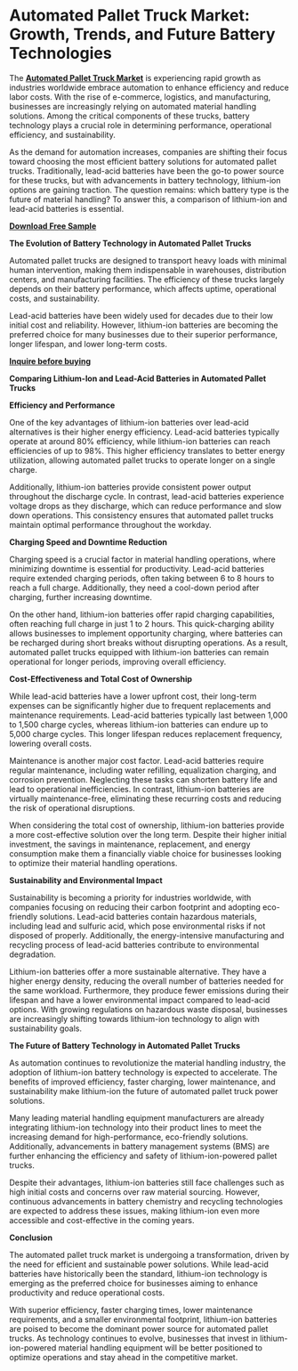 # Automated Pallet Truck Market: Growth, Trends, and Future Battery Technologies

The **[Automated Pallet Truck Market](https://www.nextmsc.com/report/automated-pallet-truck-market-cm2993)** is experiencing rapid growth as industries worldwide embrace automation to enhance efficiency and reduce labor costs. With the rise of e-commerce, logistics, and manufacturing, businesses are increasingly relying on automated material handling solutions. Among the critical components of these trucks, battery technology plays a crucial role in determining performance, operational efficiency, and sustainability.

As the demand for automation increases, companies are shifting their focus toward choosing the most efficient battery solutions for automated pallet trucks. Traditionally, lead-acid batteries have been the go-to power source for these trucks, but with advancements in battery technology, lithium-ion options are gaining traction. The question remains: which battery type is the future of material handling? To answer this, a comparison of lithium-ion and lead-acid batteries is essential.

**[Download Free Sample](https://www.nextmsc.com/automated-pallet-truck-market-cm2993/request-sample)** 

**The Evolution of Battery Technology in Automated Pallet Trucks**

Automated pallet trucks are designed to transport heavy loads with minimal human intervention, making them indispensable in warehouses, distribution centers, and manufacturing facilities. The efficiency of these trucks largely depends on their battery performance, which affects uptime, operational costs, and sustainability.

Lead-acid batteries have been widely used for decades due to their low initial cost and reliability. However, lithium-ion batteries are becoming the preferred choice for many businesses due to their superior performance, longer lifespan, and lower long-term costs.

**[Inquire before buying](https://www.nextmsc.com/automated-pallet-truck-market-cm2993/inquire-before-buying)**

**Comparing Lithium-Ion and Lead-Acid Batteries in Automated Pallet Trucks**

**Efficiency and Performance**

One of the key advantages of lithium-ion batteries over lead-acid alternatives is their higher energy efficiency. Lead-acid batteries typically operate at around 80% efficiency, while lithium-ion batteries can reach efficiencies of up to 98%. This higher efficiency translates to better energy utilization, allowing automated pallet trucks to operate longer on a single charge.

Additionally, lithium-ion batteries provide consistent power output throughout the discharge cycle. In contrast, lead-acid batteries experience voltage drops as they discharge, which can reduce performance and slow down operations. This consistency ensures that automated pallet trucks maintain optimal performance throughout the workday.

**Charging Speed and Downtime Reduction**

Charging speed is a crucial factor in material handling operations, where minimizing downtime is essential for productivity. Lead-acid batteries require extended charging periods, often taking between 6 to 8 hours to reach a full charge. Additionally, they need a cool-down period after charging, further increasing downtime.

On the other hand, lithium-ion batteries offer rapid charging capabilities, often reaching full charge in just 1 to 2 hours. This quick-charging ability allows businesses to implement opportunity charging, where batteries can be recharged during short breaks without disrupting operations. As a result, automated pallet trucks equipped with lithium-ion batteries can remain operational for longer periods, improving overall efficiency.

**Cost-Effectiveness and Total Cost of Ownership**

While lead-acid batteries have a lower upfront cost, their long-term expenses can be significantly higher due to frequent replacements and maintenance requirements. Lead-acid batteries typically last between 1,000 to 1,500 charge cycles, whereas lithium-ion batteries can endure up to 5,000 charge cycles. This longer lifespan reduces replacement frequency, lowering overall costs.

Maintenance is another major cost factor. Lead-acid batteries require regular maintenance, including water refilling, equalization charging, and corrosion prevention. Neglecting these tasks can shorten battery life and lead to operational inefficiencies. In contrast, lithium-ion batteries are virtually maintenance-free, eliminating these recurring costs and reducing the risk of operational disruptions.

When considering the total cost of ownership, lithium-ion batteries provide a more cost-effective solution over the long term. Despite their higher initial investment, the savings in maintenance, replacement, and energy consumption make them a financially viable choice for businesses looking to optimize their material handling operations.

**Sustainability and Environmental Impact**

Sustainability is becoming a priority for industries worldwide, with companies focusing on reducing their carbon footprint and adopting eco-friendly solutions. Lead-acid batteries contain hazardous materials, including lead and sulfuric acid, which pose environmental risks if not disposed of properly. Additionally, the energy-intensive manufacturing and recycling process of lead-acid batteries contribute to environmental degradation.

Lithium-ion batteries offer a more sustainable alternative. They have a higher energy density, reducing the overall number of batteries needed for the same workload. Furthermore, they produce fewer emissions during their lifespan and have a lower environmental impact compared to lead-acid options. With growing regulations on hazardous waste disposal, businesses are increasingly shifting towards lithium-ion technology to align with sustainability goals.

**The Future of Battery Technology in Automated Pallet Trucks**

As automation continues to revolutionize the material handling industry, the adoption of lithium-ion battery technology is expected to accelerate. The benefits of improved efficiency, faster charging, lower maintenance, and sustainability make lithium-ion the future of automated pallet truck power solutions.

Many leading material handling equipment manufacturers are already integrating lithium-ion technology into their product lines to meet the increasing demand for high-performance, eco-friendly solutions. Additionally, advancements in battery management systems (BMS) are further enhancing the efficiency and safety of lithium-ion-powered pallet trucks.

Despite their advantages, lithium-ion batteries still face challenges such as high initial costs and concerns over raw material sourcing. However, continuous advancements in battery chemistry and recycling technologies are expected to address these issues, making lithium-ion even more accessible and cost-effective in the coming years.

**Conclusion**

The automated pallet truck market is undergoing a transformation, driven by the need for efficient and sustainable power solutions. While lead-acid batteries have historically been the standard, lithium-ion technology is emerging as the preferred choice for businesses aiming to enhance productivity and reduce operational costs.

With superior efficiency, faster charging times, lower maintenance requirements, and a smaller environmental footprint, lithium-ion batteries are poised to become the dominant power source for automated pallet trucks. As technology continues to evolve, businesses that invest in lithium-ion-powered material handling equipment will be better positioned to optimize operations and stay ahead in the competitive market.
